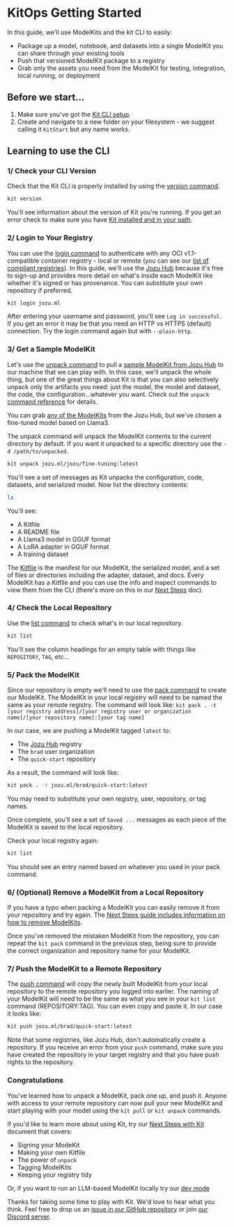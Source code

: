 <script setup>
import vGaTrack from '@theme/directives/ga'
</script>

# KitOps Getting Started

In this guide, we'll use ModelKits and the kit CLI to easily:
* Package up a model, notebook, and datasets into a single ModelKit you can share through your existing tools
* Push that versioned ModelKit package to a registry
* Grab only the assets you need from the ModelKit for testing, integration, local running, or deployment

## Before we start...

1. Make sure you've got the [Kit CLI setup](./cli/installation.md).
2. Create and navigate to a new folder on your filesystem - we suggest calling it `KitStart` but any name works.

## Learning to use the CLI

### 1/ Check your CLI Version

Check that the Kit CLI is properly installed by using the [version command](./cli/cli-reference.md#kit-version).

```sh
kit version
```

You'll see information about the version of Kit you're running. If you get an error check to make sure you have [Kit installed and in your path](./cli/installation.md).

### 2/ Login to Your Registry

You can use the [login command](./cli/cli-reference.md#kit-login) to authenticate with any OCI v1.1-compatible container registry - local or remote (you can see our [list of compliant registries](./modelkit/compatibility.md)). In this guide, we'll use the [Jozu Hub](https://jozu.ml/) because it's free to sign-up and provides more detail on what's inside each ModelKit like whether it's signed or has provenance. You can substitute your own repository if preferred.

```sh
kit login jozu.ml
```

After entering your username and password, you'll see `Log in successful`. If you get an error it may be that you need an HTTP vs HTTPS (default) connection. Try the login command again but with `--plain-http`.

### 3/ Get a Sample ModelKit

Let's use the [unpack command](./cli/cli-reference.md#kit-unpack) to pull a [sample ModelKit from Jozu Hub](https://jozu.ml/browse) to our machine that we can play with. In this case, we'll unpack the whole thing, but one of the great things about Kit is that you can also selectively unpack only the artifacts you need: just the model, the model and dataset, the code, the configuration...whatever you want. Check out the `unpack` [command reference](./cli/cli-reference.md#kit-unpack) for details.

You can grab <a href="https://jozu.ml/discover"
  v-ga-track="{
    category: 'link',
    label: 'grab any of the ModelKits',
    location: 'docs/get-started'
  }">any of the ModelKits</a> from the Jozu Hub, but we've chosen a fine-tuned model based on Llama3.

The unpack command will unpack the ModelKit contents to the current directory by default. If you want it unpacked to a specific directory use the `-d /path/to/unpacked`.

```sh
kit unpack jozu.ml/jozu/fine-tuning:latest
```

You'll see a set of messages as Kit unpacks the configuration, code, datasets, and serialized model. Now list the directory contents:

```sh
ls
```

You'll see:
* A Kitfile
* A README file
* A Llama3 model in GGUF format
* A LoRA adapter in GGUF format
* A training dataset

The [Kitfile](./kitfile/kf-overview.md) is the manifest for our ModelKit, the serialized model, and a set of files or directories including the adapter, dataset, and docs. Every ModelKit has a Kitfile and you can use the info and inspect commands to view them from the CLI (there's more on this in our [Next Steps](next-steps.md) doc).

### 4/ Check the Local Repository

Use the [list command](./cli/cli-reference.md#kit-list) to check what's in our local repository.

```sh
kit list
```

You'll see the column headings for an empty table with things like `REPOSITORY`, `TAG`, etc...

### 5/ Pack the ModelKit

Since our repository is empty we'll need to use the [pack command](./cli/cli-reference.md#kit-pack) to create our ModelKit. The ModelKit in your local registry will need to be named the same as your remote registry. The command will look like: `kit pack . -t [your registry address]/[your registry user or organization name]/[your repository name]:[your tag name]`

In our case, we are pushing a ModelKit tagged `latest` to:
* The [Jozu Hub](https://jozu.ml/) registry
* The `brad` user organization
* The `quick-start` repository

As a result, the command will look like:

```sh
kit pack . -t jozu.ml/brad/quick-start:latest
```

You may need to substitute your own registry, user, repository, or tag names.

Once complete, you'll see a set of `Saved ...` messages as each piece of the ModelKit is saved to the local repository.

Check your local registry again:

```sh
kit list
```

You should see an entry named based on whatever you used in your pack command.

### 6/ (Optional) Remove a ModelKit from a Local Repository

If you have a typo when packing a ModelKit you can easily remove it from your repository and try again. The [Next Steps guide includes information on how to remove ModelKits](./next-steps.md#remove-command).

Once you've removed the mistaken ModelKit from the repository, you can repeat the `kit pack` command in the previous step, being sure to provide the correct organization and repository name for your ModelKit.

### 7/ Push the ModelKit to a Remote Repository

The [push command](./cli/cli-reference.md#kit-push) will copy the newly built ModelKit from your local repository to the remote repository you logged into earlier. The naming of your ModelKit will need to be the same as what you see in your `kit list` command (REPOSITORY:TAG). You can even copy and paste it. In our case it looks like:

```sh
kit push jozu.ml/brad/quick-start:latest
```

Note that some registries, like Jozu Hub, don't automatically create a repository. If you receive an error from your `push` command, make sure you have created the repository in your target registry and that you have push rights to the repository.

### Congratulations

You've learned how to unpack a ModelKit, pack one up, and push it. Anyone with access to your remote repository can now pull your new ModelKit and start playing with your model using the `kit pull` or `kit unpack` commands.

If you'd like to learn more about using Kit, try our [Next Steps with Kit](./next-steps.md) document that covers:
* Signing your ModeKit
* Making your own Kitfile
* The power of `unpack`
* Tagging ModelKits
* Keeping your registry tidy

Or, if you want to run an LLM-based ModelKit locally try our [dev mode](./dev-mode.md)

Thanks for taking some time to play with Kit. We'd love to hear what you think. Feel free to drop us an [issue in our GitHub repository](https://github.com/jozu-ai/kitops/issues) or join [our Discord server](https://discord.gg/3eDb4yAN).
